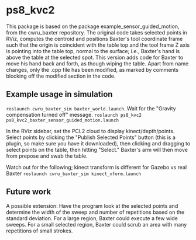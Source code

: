 # ps8_kvc2
This package is based on the package example_sensor_guided_motion, from the cwru_baxter repository. The original code takes selected points in RViz, computes the centroid and positions Baxter's tool coordinate frame such that the origin is coincident with the table top and the tool frame Z axis is pointing into the table top, normal to the surface; i.e., Baxter's hand is above the table at the selected spot. This version adds code for Baxter to move his hand back and forth, as though wiping the table. Apart from name changes, only the .cpp file has been modified, as marked by comments blocking off the modified section in the code.


## Example usage in simulation
`roslaunch cwru_baxter_sim baxter_world.launch`. Wait for the "Gravity compensation turned off" message.
`roslaunch ps8_kvc2  ps8_kvc2_baxter_sensor_guided_motion.launch`

In the RViz sidebar, set the PCL2 cloud to display kinect/depth/points.
Select points by clicking the "Publish Selected Points" button (this is a plugin, so make sure you have it downloaded), then clicking and dragging to select points on the table, then hitting "Select." Baxter's arm will then move from prepose and swab the table. 


Watch out for the following; kinect transform is different for Gazebo vs real Baxter
`roslaunch cwru_baxter_sim kinect_xform.launch`


 ## Future work   
A possible extension: Have the program look at the selected points and determine the width of the sweep and number of repetitions based on the standard deviation. For a large region, Baxter could execute a few wide sweeps. For a small selected region, Baxter could scrub an area with many repetitions of small strokes. 
